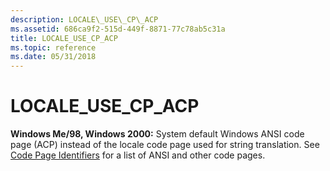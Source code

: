 ```yaml
---
description: LOCALE\_USE\_CP\_ACP
ms.assetid: 686ca9f2-515d-449f-8871-77c78ab5c31a
title: LOCALE_USE_CP_ACP
ms.topic: reference
ms.date: 05/31/2018
---
```


# LOCALE\_USE\_CP\_ACP

**Windows Me/98, Windows 2000:** System default Windows ANSI code page (ACP) instead of the locale code page used for string translation. See [Code Page Identifiers](code-page-identifiers.md) for a list of ANSI and other code pages.

 

 



